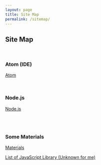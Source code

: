 ```yaml
---
layout: page
title: Site Map
permalink: /sitemap/
---
```



## Site Map



<br/>

### Atom (IDE)

[Atom](/atom/)



<br/>

### Node.js

[Node.js](/nodejs/)



<br/><br/>

### Some Materials

[Materials](/materials/)

[List of JavaScript Library (Unknown for me)](/js-library-list/)

